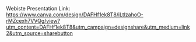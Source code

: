 Webiste Presentation Link: https://www.canva.com/design/DAFHf1ek8T8/iLtlzahoO-rMZcexh7VVQg/view?utm_content=DAFHf1ek8T8&utm_campaign=designshare&utm_medium=link2&utm_source=sharebutton
